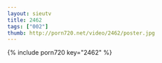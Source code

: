 ```yaml
--- 
layout: sieutv
title: 2462
tags: ["002"]
thumb: http://porn720.net/video/2462/poster.jpg
---
```

{% include porn720 key="2462" %} 
